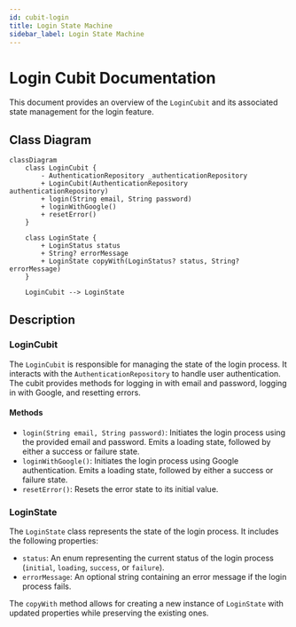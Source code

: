 ```yaml
---
id: cubit-login
title: Login State Machine
sidebar_label: Login State Machine
---
```


# Login Cubit Documentation

This document provides an overview of the `LoginCubit` and its associated state management for the login feature.

## Class Diagram

```mermaid
classDiagram
    class LoginCubit {
        - AuthenticationRepository _authenticationRepository
        + LoginCubit(AuthenticationRepository authenticationRepository)
        + login(String email, String password)
        + loginWithGoogle()
        + resetError()
    }

    class LoginState {
        + LoginStatus status
        + String? errorMessage
        + LoginState copyWith(LoginStatus? status, String? errorMessage)
    }

    LoginCubit --> LoginState
```

## Description

### LoginCubit
The `LoginCubit` is responsible for managing the state of the login process. It interacts with the `AuthenticationRepository` to handle user authentication. The cubit provides methods for logging in with email and password, logging in with Google, and resetting errors.

#### Methods
- `login(String email, String password)`: Initiates the login process using the provided email and password. Emits a loading state, followed by either a success or failure state.
- `loginWithGoogle()`: Initiates the login process using Google authentication. Emits a loading state, followed by either a success or failure state.
- `resetError()`: Resets the error state to its initial value.

### LoginState
The `LoginState` class represents the state of the login process. It includes the following properties:
- `status`: An enum representing the current status of the login process (`initial`, `loading`, `success`, or `failure`).
- `errorMessage`: An optional string containing an error message if the login process fails.

The `copyWith` method allows for creating a new instance of `LoginState` with updated properties while preserving the existing ones.
